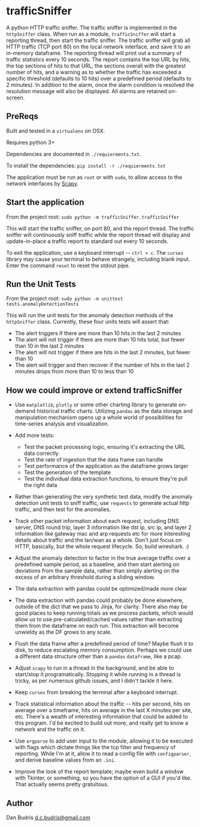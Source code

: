# trafficSniffer
A python HTTP traffic sniffer. The traffic sniffer is implemented in the `httpSniffer` class.  When run as a module, `trafficSniffer` will start a reporting thread, then start the traffic sniffer.  The traffic sniffer will grab all HTTP traffic (TCP port 80) on the local network interface, and save it to an in-memory dataframe.  The reporting thread will print out a summary of traffic statistics every 10 seconds.  The report contains the top URL by hits, the top sections of hits to that URL, the sections overall with the greatest number of hits, and a warning as to whether the traffic has exceeded a specific threshold (defaults to 10 hits) over a predefined period (defaults to 2 minutes).  In addition to the alarm, once the alarm condition is resolved the resolution message will also be displayed.  All alarms are retained on-screen.

## PreReqs
Built and tested in a `virtualenv` on OSX.

Requires python 3+

Dependencies are documented in `./requierments.txt`.

To install the dependencies:
`pip install -r ./requierments.txt`

The application must be run as `root` or with `sudo`, to allow access to the network interfaces by [Scapy](https://scapy.net/).

## Start the application
From the project root: `sudo python -m trafficSniffer.trafficSniffer`

This will start the traffic sniffer, on port 80, and the report thread.  The traffic sniffer will continuously sniff traffic while the report thread will display and update-in-place a traffic report to standard out every 10 seconds.

To exit the application, use a keyboard interrupt -- `ctrl + c`.  The `curses` library may cause your terminal to behave strangely, including blank input.  Enter the command `reset` to reset the stdout pipe.

## Run the Unit Tests
From the project root: `sudo python -m unittest tests.anomalyDetectionTests`

This will run the unit tests for the anomaly detection methods of the `httpSniffer` class.  Currently, these four units tests will assert that:
- The alert triggers if there are more than 10 hits in the last 2 minutes
- The alert will not trigger if there are more than 10 hits total, but fewer than 10 in the last 2 minutes
- The alert will not trigger if there are hits in the last 2 minutes, but fewer than 10
- The alert will trigger and then recover if the number of hits in the last 2 minutes drops from more than 10 to less than 10

## How we could improve or extend trafficSniffer
- Use `matplotlib`, `plotly` or some other charting library to generate on-demand historical traffic charts.  Utilizing `pandas` as the data storage and manipulation mechanism opens up a whole world of possibilities for time-series analysis and visualization.

- Add more tests:
  - Test the packet processing logic, ensuring it's extracting the URL data correctly
  - Test the rate of ingestion that the data frame can handle
  - Test performance of the application as the dataframe grows larger
  - Test the generation of the template
  - Test the individual data extraction functions, to ensure they're pull the right data
 
 - Rather than generating the very synthetic test data, modify the anomaly detection unit tests to sniff traffic, use `requests` to generate actual http traffic, and then test for the anomalies.
 
- Track other packet information about each request, including DNS server, DNS round trip, layer 3 information like dst ip, src ip, and layer 2 information like gateway mac and arp requests etc for more interesting details about traffic and the lan/wan as a whole.  Don't just focus on HTTP, basically, but the whole request lifecycle.  So, build wireshark. :)
  
- Adjust the anomaly detection to factor in the true average traffic over a predefined sample period, as a baseline, and then start alerting on deviations from the sample data, rather than simply alerting on the excess of an arbitrary threshold during a sliding window.
  
- The data extraction with pandas could be optimized/made more clear

- The data extraction with pandas could probably be done elsewhere, outside of the dict that we pass to Jinja, for clarity.  There also may be good places to keep running totals as we process packets, which would allow us to use pre-calculated/cached values rather than extracting them from the dataframe on each run.  This extraction will become unwieldy as the DF grows to any scale.
  
- Flush the data frame after a predefined period of time?  Maybe flush it to disk, to reduce escalating memory consumption.  Perhaps we could use a different data structure other than a `pandas` `dataframe`, like a pcap.

- Adjust `scapy` to run in a thread in the background, and be able to start/stop it programatically.  Stopping it while running in a thread is tricky, as per numerous github issues, and I didn't tackle it here.

- Keep `curses` from breaking the terminal after a keyboard interrupt.

- Track statistical information about the traffic -- hits per second, hits on average over a timeframe, hits on average in the last X minutes per site, etc.  There's a wealth of interesting information that could be added to this program.  I'd be excited to build out more, and really get to know a network and the traffic on it.

- Use `argparse` to add user input to the module, allowing it to be executed with flags which dictate things like the tcp filter and frequency of reporting.  While I'm at it, allow it to read a config file with `configparser`, and derive baseline values from an `.ini`.

- Improve the look of the report template; maybe even build a window with Tkinter, or something, so you have the option of a GUI if you'd like.  That actually seems pretty gratuitous.  

## Author
Dan Budris <d.c.budris@gmail.com>
